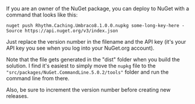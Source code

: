 If you are an owner of the NuGet package, you can deploy to NuGet with a command that looks like this:

```text
nuget push Rhythm.Caching.Umbraco8.1.0.0.nupkg some-long-key-here -Source https://api.nuget.org/v3/index.json
```

Just replace the version number in the filename and the API key (it's your API key you see when you log into your NuGet.org account).

Note that the file gets generated in the "dist" folder when you build the solution.
I find it's easiest to simply move the `nupkg` file to the `"src/packages/NuGet.CommandLine.5.0.2/tools"` folder and run the command line from there.

Also, be sure to increment the version number before creating new releases.